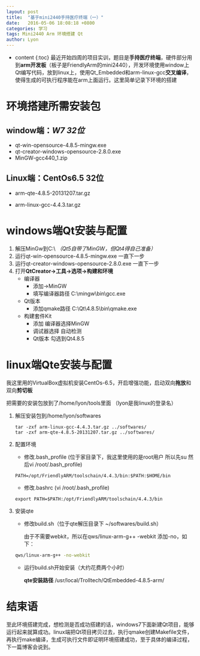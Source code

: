 ```yaml
---
layout: post
title:  "基于mini2440手持医疗终端（一）"
date:   2016-05-06 18:08:18 +0800
categories: 学习
tags: Mini2440 Arm 环境搭建 Qt
author: Lyon
---
```

* content
{:toc}
最近开始四周的项目实训，题目是**手持医疗终端**，硬件部分用到**arm开发板**（板子是FriendlyArm的mini2440），开发环境使用window上Qt编写代码，放到linux上，使用Qt_Embedded和arm-linux-gcc**交叉编译**，使得生成的可执行程序能在arm上面运行。这里简单记录下环境的搭建







# 环境搭建所需安装包

## window端：*W7 32位*

- qt-win-opensource-4.8.5-mingw.exe
- qt-creator-windows-opensource-2.8.0.exe
- MinGW-gcc440_1.zip



## Linux端：CentOs6.5 32位

- arm-qte-4.8.5-20131207.tar.gz


- arm-linux-gcc-4.4.3.tar.gz




# windows端Qt安装与配置

1. 解压MinGw到C:\ *（Qt5自带了MinGW，但Qt4得自己准备）*
2. 运行qt-win-opensource-4.8.5-mingw.exe 一直下一步
3. 运行qt-creator-windows-opensource-2.8.0.exe 一直下一步
4. 打开**QtCreator->工具->选项->构建和环境**
   - 编译器
     - 添加->MinGW
     - 填写编译器路径 C:\mingw\bin\gcc.exe
   - Qt版本
     - 添加qmake路径 C:\Qt\4.8.5\bin\qmake.exe
   - 构建套件Kit
     - 添加 编译器选择MinGW
     - 调试器选择 自动检测
     - Qt版本 勾选到Qt4.8.5



# linux端Qte安装与配置

我这里用的VirtualBox虚拟机安装CentOs-6.5，开启增强功能，启动双向**拖放**和双向**剪切板**

把需要的安装包放到了/home/lyon/tools里面 （lyon是我linux的登录名）

1. 解压安装包到/home/lyon/softwares 
   ```shell
   tar -zxf arm-linux-gcc-4.4.3.tar.gz ../softwares/
   tar -zxf arm-qte-4.8.5-20131207.tar.gz ../softwares/
   ```

2. 配置环境

   - 修改.bash_profile (位于家目录下，我这里使用的是root用户 所以先su 然后vi /root/.bash_profile)

   ```shell
   PATH=/opt/FriendlyARM/toolschain/4.4.3/bin:$PATH:$HOME/bin
   ```

   - 修改.bashrc (vi /root/.bash_profile)

   ```shell
   export PATH=$PATH:/opt/FriendlyARM/toolschain/4.4.3/bin
   ```

3. 安装qte

   - 修改build.sh（位于qte解压目录下 ~/softwares/build.sh）

     由于不需要webkit，所以在qws/linux-arm-g++ -webkit 添加-no，如下：

   ```sh
   qws/linux-arm-g++ -no-webkit
   ```

   - 运行build.sh开始安装（大约花费两个小时）

     **qte安装路径** /usr/local/Trolltech/QtEmbedded-4.8.5-arm/ 






# 结束语

至此环境搭建完成，想检测是否成功搭建的话，windows7下面新建Qt项目，能够运行起来就算成功。linux端把Qt项目拷贝过去，执行qmake创建Makefile文件，再执行make编译，生成可执行文件即证明环境搭建成功，至于具体的编译过程，下一篇博客会说到。